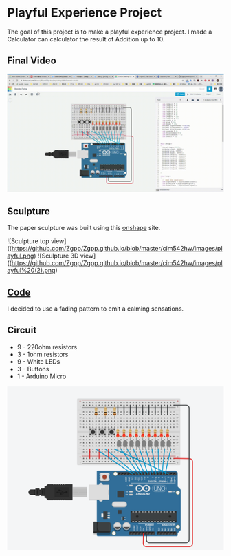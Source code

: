 # Playful Experience Project

The goal of this project is to make a playful experience project. I made a Calculator can calculator the result of Addition up to 10.

## Final Video

![Final Video](https://github.com/Zgpp/Zgpp.github.io/blob/master/cim542hw/images/playful.gif)

## Sculpture

The paper sculpture was built using this [onshape](https://cad.onshape.com/) site. 

![Sculpture top view]((https://github.com/Zgpp/Zgpp.github.io/blob/master/cim542hw/images/playful.png)
![Sculpture 3D view]((https://github.com/Zgpp/Zgpp.github.io/blob/master/cim542hw/images/playful%20(2).png)

## [Code](/arduino/lightPattern/lightPattern.ino)

I decided to use a fading pattern to emit a calming sensations.

## Circuit

* 9 - 220ohm resistors
* 3 - 1ohm resistors
* 9 - White LEDs
* 3 - Buttons
* 1 - Arduino Micro

![General Circuit](https://github.com/Zgpp/Zgpp.github.io/blob/master/cim542hw/images/playful%20circuits.png)
